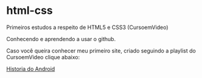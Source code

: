 # html-css
 Primeiros estudos a respeito de HTML5 e CSS3 (CursoemVideo)

Conhecendo e aprendendo a usar o github.

Caso você queira conhecer meu primeiro site, criado seguindo a playlist do CursoemVideo clique abaixo:


<a  href="https://gutoocesar.github.io/html-css/07.Desafio/android.html">Historia do Android</a>